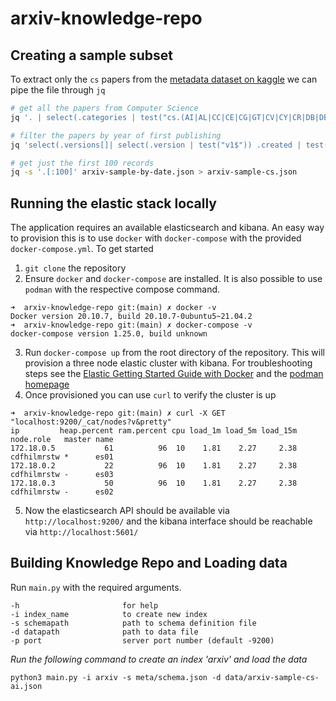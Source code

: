 # arxiv-knowledge-repo

## Creating a sample subset

To extract only the `cs` papers from the [metadata dataset on kaggle](https://www.kaggle.com/Cornell-University/arxiv) we can pipe the file through `jq`
```sh
# get all the papers from Computer Science
jq '. | select(.categories | test("cs.(AI|AL|CC|CE|CG|GT|CV|CY|CR|DB|DB|DL|DM|DC|ET|FL|GL|AR|HC|IR|IT|LO|LG|MS|MA|MM|NI|NE|NA|OS|OH|PF|PL|RO|SI|SE|SD|SC|SY)")) | .' arxiv-metadata-oai-snapshot.json > arxiv-sample.json

# filter the papers by year of first publishing
jq 'select(.versions[]| select(.version | test("v1$")) .created | test("2010|2011|2012|2013|2014|2015|2016|2017|2018|2019|2020|2021")) ' arxiv-sample.json > arxiv-sample-by-date.json

# get just the first 100 records
jq -s '.[:100]' arxiv-sample-by-date.json > arxiv-sample-cs.json
```

## Running the elastic stack locally

The application requires an available elasticsearch and kibana. An easy way to provision this is to use `docker` with `docker-compose` with the provided `docker-compose.yml`. To get started

1. `git clone` the repository
2. Ensure `docker` and `docker-compose` are installed. It is also possible to use `podman` with the respective compose command.
```
➜  arxiv-knowledge-repo git:(main) ✗ docker -v
Docker version 20.10.7, build 20.10.7-0ubuntu5~21.04.2
➜  arxiv-knowledge-repo git:(main) ✗ docker-compose -v
docker-compose version 1.25.0, build unknown
```
3. Run `docker-compose up` from the root directory of the repository. This will provision a three node elastic cluster with kibana. For troubleshooting steps see the [Elastic Getting Started Guide with Docker](https://www.elastic.co/guide/en/elastic-stack-get-started/current/get-started-docker.html) and the [podman homepage](https://podman.io/)
4. Once provisioned you can use `curl` to verify the cluster is up
```
➜  arxiv-knowledge-repo git:(main) ✗ curl -X GET "localhost:9200/_cat/nodes?v&pretty"
ip         heap.percent ram.percent cpu load_1m load_5m load_15m node.role   master name
172.18.0.5           61          96  10    1.81    2.27     2.38 cdfhilmrstw *      es01
172.18.0.2           22          96  10    1.81    2.27     2.38 cdfhilmrstw -      es03
172.18.0.3           50          96  10    1.81    2.27     2.38 cdfhilmrstw -      es02
```
5. Now the elasticsearch API should be available via `http://localhost:9200/` and the kibana interface should be reachable via `http://localhost:5601/`


## Building Knowledge Repo and Loading data

Run `main.py` with the required arguments.

```
-h                       for help
-i index_name            to create new index
-s schemapath            path to schema definition file
-d datapath              path to data file
-p port                  server port number (default -9200)
```

*Run the following command to create an index 'arxiv' and load the data*

`python3 main.py -i arxiv -s meta/schema.json -d data/arxiv-sample-cs-ai.json`
